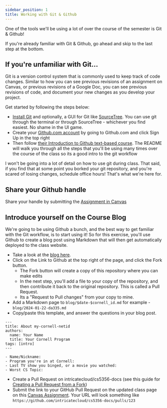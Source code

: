 ```yaml
---
sidebar_position: 1
title: Working with Git & Github
---
```

One of the tools we'll be using a lot of over the course of the semester is Git & Github!

If you're already familiar with Git & Github, go ahead and skip to the last step at the bottom.

## If you're unfamiliar with Git...

Git is a version control system that is commonly used to keep track of code changes. Similar to how you can see previous revisions of an assignment on Canvas, or previous revisions of a Google Doc, you can see previous revisions of code, and document your new changes as you develop your project.

Get started by following the steps below:

- [Install Git](https://git-scm.com/book/en/v2/Getting-Started-Installing-Git) and optionally, a GUI for Git like [SourceTree](https://www.sourcetreeapp.com/). You can use git through the terminal or through SourceTree - whichever you find easiest. No shame in the UI game.
- Create your [Github.com account](https://www.github.com) by going to Github.com and click Sign Up in the top right
- Then follow [their Introduction to Github text-based course](https://github.com/skills/introduction-to-github). The README will walk you through all the steps that you'll be using many times over the course of the class so its a good intro to the git workflow

I won't be going into a lot of detail on how to use git during class. That said, if you find that at some point you borked your git repository, and you're scared of losing changes, schedule office hours! That's what we're here for.

## Share your Github handle

Share your handle by submitting the [Assignment in Canvas](https://canvas.cornell.edu/courses/61594/assignments/624872)

## Introduce yourself on the Course Blog
We're going to be using Github a bunch, and the best way to get familiar with the Git workflow, is to start using it! So for this exercise, you'll use Github to create a blog post using Markdown that will then get automatically deployed to the class website.

* Take a look at the [blog here](/blog).
* Click on the Link to Github at the top right of the page, and click the Fork button.
  * The Fork button will create a copy of this repository where you can make edits
  * In the next step, you'll add a file to your copy of the repository, and then contribute it back to the original repository. This is called a Pull Request.
  * Its a "Request to Pull changes" from your copy to mine.
* Add a Markdown page to `blog/$date-$cornell_id.md` for example - `blog/2024-01-22-da335.md`
* Copy/paste this template, and answer the questions in your blog post.
```
---
title: About my-cornell-netid
authors:
  name: Your Name
  title: Your Cornell Program
tags: [intro]
---

- Name/Nickname:
- Program you're in at Cornell:
- Last TV show you binged, or a movie you watched:
- Worst CS Topic:
```
* Create a Pull Request on intricatecloud/cs5356-docs (see this guide for [Creating a Pull Request from a Fork](https://docs.github.com/en/pull-requests/collaborating-with-pull-requests/proposing-changes-to-your-work-with-pull-requests/creating-a-pull-request-from-a-fork))
* Submit the link to your GitHub Pull Request on the updated class page on this [Canvas Assignment](https://canvas.cornell.edu/courses/61594/assignments/624874). Your URL will look something like `https://github.com/intricatecloud/cs5356-docs/pulls/123`
